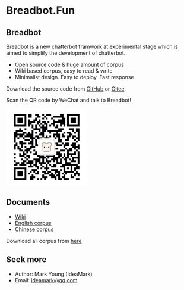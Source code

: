 # Breadbot.Fun


## Breadbot

Breadbot is a new chatterbot framwork at experimental stage which is aimed to simplify the development of chatterbot.

* Open source code & huge amount of corpus
* Wiki based corpus, easy to read & write
* Minimalist design. Easy to deploy. Fast response

Download the source code from [GitHub](https://github.com/ideamark/breadbot) or [Gitee](https://gitee.com/ideamark/breadbot).

Scan the QR code by WeChat and talk to Breadbot!

![QR](QR.jpg)


## Documents

* [Wiki](wiki/index.md)
* [English corpus](en_corpus/index.md)
* [Chinese corpus](zh_corpus/index.md)

Download all corpus from [here](https://github.com/ideamark/ideamark.github.io)

## Seek more

* Author: Mark Young (IdeaMark)
* Email: ideamark@qq.com
